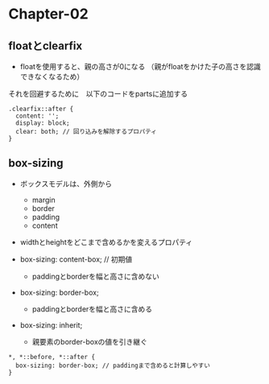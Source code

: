 # Chapter-02

## floatとclearfix
* floatを使用すると、親の高さが0になる
（親がfloatをかけた子の高さを認識できなくなるため）

それを回避するために　以下のコードをpartsに追加する
```
.clearfix::after {
  content: '';
  display: block;
  clear: both; // 回り込みを解除するプロパティ
}
```


## box-sizing
* ボックスモデルは、外側から
    * margin
    * border
    * padding
    * content

* widthとheightをどこまで含めるかを変えるプロパティ

* box-sizing: content-box; // 初期値
    * paddingとborderを幅と高さに含めない

* box-sizing: border-box;
    * paddingとborderを幅と高さに含める

* box-sizing: inherit;
    * 親要素のborder-boxの値を引き継ぐ

```
*, *::before, *::after {
  box-sizing: border-box; // paddingまで含めると計算しやすい
}
```

